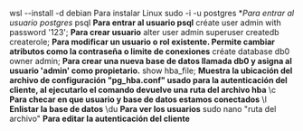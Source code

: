 wsl --install -d debian 
Para instalar Linux 
sudo -i -u postgres
**Para entrar al usuario postgres*
psql
**Para entrar al usuario psql**
créate user admin with password '123';
**Para crear usuario**
alter user admin superuser createdb createrole;
**Para modificar un usuario o rol existente. Permite cambiar atributos como la contraseña o limite de conexiones**
créate database db0 owner admin;
**Para crear una nueva base de datos llamada db0 y asigna al usuario 'admin' como propietario.**
show hba_file;
**Muestra la ubicación del archivo de configuración "pg_hba.conf" usado para la autenticación del cliente, 
al ejecutarlo el comando devuelve una ruta del archivo hba**
\c **Para checar en que usuario y base de datos estamos conectados**
\l **Enlistar la base de datos**
\du **Para ver los usuarios**
sudo nano "ruta del archivo"
**Para editar la autenticación del cliente**

